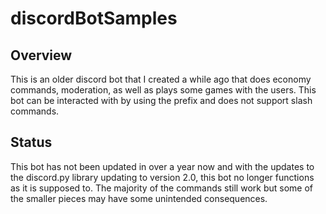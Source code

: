 # discordBotSamples

## Overview
This is an older discord bot that I created a while ago that does economy commands, moderation, as well as plays some games with the users. This bot can be interacted with by using the prefix and does not support slash commands.

## Status
This bot has not been updated in over a year now and with the updates to the discord.py library updating to version 2.0, this bot no longer functions as it is supposed to. The majority of the commands still work but some of the smaller pieces may have some unintended consequences.

